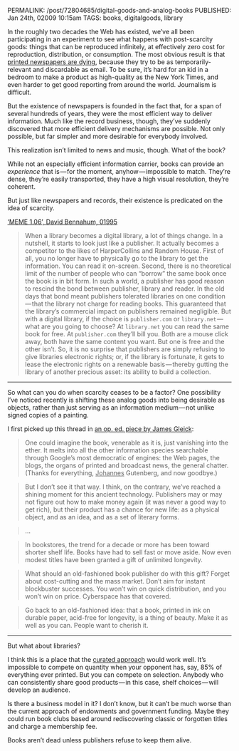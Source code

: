 PERMALINK: /post/72804685/digital-goods-and-analog-books
PUBLISHED: Jan 24th, 02009 10:15am
TAGS: books, digitalgoods, library

In the roughly two decades the Web has existed, we’ve all been participating in
an experiment to see what happens with post-scarcity goods: things that can be
reproduced infinitely, at effectively zero cost for reproduction, distribution,
or consumption. The most obvious result is that [printed newspapers are
dying][delnewec], because they try to be as temporarily-relevant and
discardable as email. To be sure, it’s hard for an kid in a bedroom to make a
product as high-quality as the <span class='newspaper'>New York Times</span>,
and even harder to get good reporting from around the world. Journalism is
difficult.

 [delnewec]: http://delicious.com/stilist/newspaper%20economics

But the existence of newspapers is founded in the fact that, for a span of
several hundreds of years, they were the most efficient way to deliver
information. Much like the record business, though, they’ve suddenly discovered
that more efficient delivery mechanisms are possible. Not only possible, but
far simpler and more desirable for everybody involved.

This realization isn’t limited to news and music, though. What of the book?

While not an especially efficient information carrier, books can provide an
*experience* that is — for the moment, anyhow — impossible to match. They’re
dense, they’re easily transported, they have a high visual resolution, they’re
coherent.

But just like newspapers and records, their existence is predicated on the
idea of scarcity.

[‘MEME 1.06’, David Bennahum, 01995][me106]

> When a library becomes a digital library, a lot of things change. In a
> nutshell, it starts to look just like a publisher. It actually becomes a
> competitor to the likes of <span class='company'>HarperCollins</span> and
> <span class='company'>Random House</span>. First of all, you no longer have
> to physically go to the library to get the information. You can read it
> on-screen. Second, there is no theoretical limit of the number of people who
> can “borrow” the same book once the book is in bit form. In such a world, a
> publisher has good reason to rescind the bond between publisher, library and
> reader. In the old days that bond meant publishers tolerated libraries on one
> condition — that the library not charge for reading books. This guaranteed
> that the library’s commercial impact on publishers remained negligible. But
> with a digital library, if the choice is `publisher.com` or
> `library.net` — what are you going to choose? At `library.net` you can
> read the same book for free. At `publisher.com` they’ll bill you. Both are a
> mouse click away, both have the same content you want. But one is free and
> the other isn’t. So, it is no surprise that publishers are simply refusing to
> give libraries electronic rights; or, if the library is fortunate, it gets to
> lease the electronic rights on a renewable basis — thereby gutting the
> library of another precious asset: its ability to build a collection.

 [me106]: http://memex.org/meme1-06.html

* * *

So what can you do when scarcity ceases to be a factor? One possibility I’ve
noticed recently is shifting these analog goods into being desirable as
objects, rather than just serving as an information medium — not unlike
signed copies of a painting.

I first picked up this thread in [an <abbr>op. ed.</abbr> piece by James
Gleick][gleick]:

 [gleick]: http://nytimes.com/2008/11/30/opinion/30gleick.html "‘How to Publish Without Perishing’, 02008, New York Times"

> One could imagine the book, venerable as it is, just vanishing into the
> ether. It melts into all the other information species searchable through
> <span class='company'>Google</span>’s most democratic of engines: the Web
> pages, the blogs, the organs of printed and broadcast news, the general
> chatter. (Thanks for everything, <span class='person'><ins>Johannes</ins>
> Gutenberg</span>, and now goodbye.)

> But I don’t see it that way. I think, on the contrary, we’ve reached a
> shining moment for this ancient technology. Publishers may or may not figure
> out how to make money again (it was never a good way to get rich), but their
> product has a chance for new life: as a physical object, and as an idea, and
> as a set of literary forms.

> …

> In bookstores, the trend for a decade or more has been toward shorter shelf
> life. Books have had to sell fast or move aside. Now even modest titles have
> been granted a gift of unlimited longevity.

> What should an old-fashioned book publisher do with this gift? Forget about
> cost-cutting and the mass market. Don’t aim for instant blockbuster
> successes. You won’t win on quick distribution, and you won’t win on price.
> Cyberspace has that covered.

> Go back to an old-fashioned idea: that a book, printed in ink on durable
> paper, acid-free for longevity, is a thing of beauty. Make it as well as you
> can. People want to cherish it.

* * *

But what about libraries?

I think this is a place that the [curated approach][curation] would work well.
It’s impossible to compete on quantity when your opponent has, say, 85% of
everything ever printed. But you can compete on selection. Anybody who can
consistently share good products — in this case, shelf choices — will
develop an audience. 

 [curation]: http://ratafia.info/post/72455036/the-crate-and-barrel-story

Is there a business model in it? I don’t know, but it can’t be much worse than
the current approach of endowments and government funding. Maybe they could
run book clubs based around rediscovering classic or forgotten titles and
charge a membership fee.

Books aren’t dead unless publishers refuse to keep them alive.
